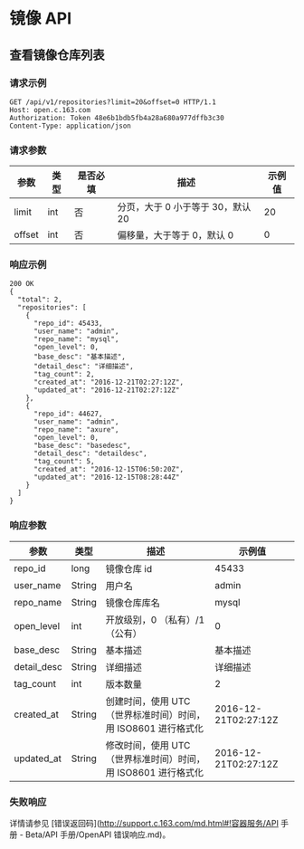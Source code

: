 # 镜像 API

## 查看镜像仓库列表

### 请求示例

    GET /api/v1/repositories?limit=20&offset=0 HTTP/1.1
    Host: open.c.163.com
    Authorization: Token 48e6b1bdb5fb4a28a680a977dffb3c30
    Content-Type: application/json

### 请求参数

|  参数  | 类型 | 是否必填 |                描述               | 示例值 |
|--------|------|----------|-----------------------------------|--------|
| limit  | int  | 否       | 分页，大于 0 小于等于 30，默认 20 |     20 |
| offset | int  | 否       | 偏移量，大于等于 0，默认 0        |      0 |


### 响应示例

    200 OK
    {
      "total": 2,
      "repositories": [
        {
          "repo_id": 45433,
          "user_name": "admin",
          "repo_name": "mysql",
          "open_level": 0,
          "base_desc": "基本描述",
          "detail_desc": "详细描述",
          "tag_count": 2,
          "created_at": "2016-12-21T02:27:12Z",
          "updated_at": "2016-12-21T02:27:12Z"
        },
        {
          "repo_id": 44627,
          "user_name": "admin",
          "repo_name": "axure",
          "open_level": 0,
          "base_desc": "basedesc",
          "detail_desc": "detaildesc",
          "tag_count": 5,
          "created_at": "2016-12-15T06:50:20Z",
          "updated_at": "2016-12-15T08:28:44Z"
        }
      ]
    }

### 响应参数

|     参数    |  类型  |                              描述                             |        示例值        |
|-------------|--------|---------------------------------------------------------------|----------------------|
| repo_id     | long   | 镜像仓库 id                                                   | 45433                |
| user_name   | String | 用户名                                                        | admin                |
| repo_name   | String | 镜像仓库库名                                                  | mysql                |
| open_level  | int    | 开放级别，0 （私有）/1（公有）                                | 0                    |
| base_desc   | String | 基本描述                                                      | 基本描述             |
| detail_desc | String | 详细描述                                                      | 详细描述             |
| tag_count   | int    | 版本数量                                                      | 2                    |
| created_at  | String | 创建时间，使用 UTC（世界标准时间）时间，用 ISO8601 进行格式化 | 2016-12-21T02:27:12Z |
| updated_at  | String | 修改时间，使用 UTC（世界标准时间）时间，用 ISO8601 进行格式化 | 2016-12-21T02:27:12Z |


### 失败响应
详情请参见 [错误返回码](http://support.c.163.com/md.html#!容器服务/API 手册 - Beta/API 手册/OpenAPI 错误响应.md)。





